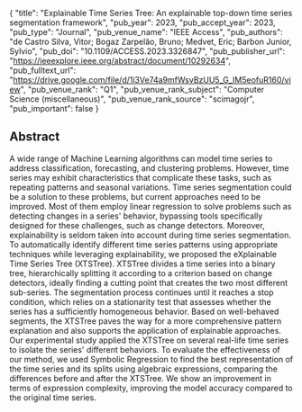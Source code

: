{
  "title": "Explainable Time Series Tree: An explainable top-down time series segmentation framework",
  "pub_year": 2023,
  "pub_accept_year": 2023,
  "pub_type": "Journal",
  "pub_venue_name": "IEEE Access",
  "pub_authors": "de Castro Silva, Vitor; Bogaz Zarpelão, Bruno; Medvet, Eric; Barbon Junior, Sylvio",
  "pub_doi": "10.1109/ACCESS.2023.3326847",
  "pub_publisher_url": "https://ieeexplore.ieee.org/abstract/document/10292634",
  "pub_fulltext_url": "https://drive.google.com/file/d/1i3Ve74a9mfWsvBzUU5_G_IM5eofuR160/view",
  "pub_venue_rank": "Q1",
  "pub_venue_rank_subject": "Computer Science (miscellaneous)",
  "pub_venue_rank_source": "scimagojr",
  "pub_important": false
}

## Abstract
A wide range of Machine Learning algorithms can model time series to address classification, forecasting, and clustering problems. However, time series may exhibit characteristics that complicate these tasks, such as repeating patterns and seasonal variations. Time series segmentation could be a solution to these problems, but current approaches need to be improved. Most of them employ linear regression to solve problems such as detecting changes in a series' behavior, bypassing tools specifically designed for these challenges, such as change detectors. Moreover, explainability is seldom taken into account during time series segmentation. To automatically identify different time series patterns using appropriate techniques while leveraging explainability, we proposed the eXplainable Time Series Tree (XTSTree). XTSTree divides a time series into a binary tree, hierarchically splitting it according to a criterion based on change detectors, ideally finding a cutting point that creates the two most different sub-series. The segmentation process continues until it reaches a stop condition, which relies on a stationarity test that assesses whether the series has a sufficiently homogeneous behavior. Based on well-behaved segments, the XTSTree paves the way for a more comprehensive pattern explanation and also supports the application of explainable approaches. Our experimental study applied the XTSTree on several real-life time series to isolate the series' different behaviors. To evaluate the effectiveness of our method, we used Symbolic Regression to find the best representation of the time series and its splits using algebraic expressions, comparing the differences before and after the XTSTree. We show an improvement in terms of expression complexity, improving the model accuracy compared to the original time series.
